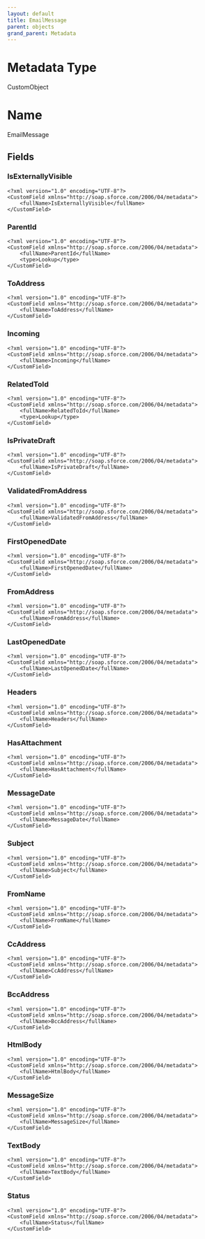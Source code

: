 ```yaml
---
layout: default
title: EmailMessage
parent: objects
grand_parent: Metadata
---
```

# Metadata Type
CustomObject

# Name
EmailMessage
## Fields
### IsExternallyVisible

```
<?xml version="1.0" encoding="UTF-8"?>
<CustomField xmlns="http://soap.sforce.com/2006/04/metadata">
    <fullName>IsExternallyVisible</fullName>
</CustomField>
```
### ParentId

```
<?xml version="1.0" encoding="UTF-8"?>
<CustomField xmlns="http://soap.sforce.com/2006/04/metadata">
    <fullName>ParentId</fullName>
    <type>Lookup</type>
</CustomField>
```
### ToAddress

```
<?xml version="1.0" encoding="UTF-8"?>
<CustomField xmlns="http://soap.sforce.com/2006/04/metadata">
    <fullName>ToAddress</fullName>
</CustomField>
```
### Incoming

```
<?xml version="1.0" encoding="UTF-8"?>
<CustomField xmlns="http://soap.sforce.com/2006/04/metadata">
    <fullName>Incoming</fullName>
</CustomField>
```
### RelatedToId

```
<?xml version="1.0" encoding="UTF-8"?>
<CustomField xmlns="http://soap.sforce.com/2006/04/metadata">
    <fullName>RelatedToId</fullName>
    <type>Lookup</type>
</CustomField>
```
### IsPrivateDraft

```
<?xml version="1.0" encoding="UTF-8"?>
<CustomField xmlns="http://soap.sforce.com/2006/04/metadata">
    <fullName>IsPrivateDraft</fullName>
</CustomField>
```
### ValidatedFromAddress

```
<?xml version="1.0" encoding="UTF-8"?>
<CustomField xmlns="http://soap.sforce.com/2006/04/metadata">
    <fullName>ValidatedFromAddress</fullName>
</CustomField>
```
### FirstOpenedDate

```
<?xml version="1.0" encoding="UTF-8"?>
<CustomField xmlns="http://soap.sforce.com/2006/04/metadata">
    <fullName>FirstOpenedDate</fullName>
</CustomField>
```
### FromAddress

```
<?xml version="1.0" encoding="UTF-8"?>
<CustomField xmlns="http://soap.sforce.com/2006/04/metadata">
    <fullName>FromAddress</fullName>
</CustomField>
```
### LastOpenedDate

```
<?xml version="1.0" encoding="UTF-8"?>
<CustomField xmlns="http://soap.sforce.com/2006/04/metadata">
    <fullName>LastOpenedDate</fullName>
</CustomField>
```
### Headers

```
<?xml version="1.0" encoding="UTF-8"?>
<CustomField xmlns="http://soap.sforce.com/2006/04/metadata">
    <fullName>Headers</fullName>
</CustomField>
```
### HasAttachment

```
<?xml version="1.0" encoding="UTF-8"?>
<CustomField xmlns="http://soap.sforce.com/2006/04/metadata">
    <fullName>HasAttachment</fullName>
</CustomField>
```
### MessageDate

```
<?xml version="1.0" encoding="UTF-8"?>
<CustomField xmlns="http://soap.sforce.com/2006/04/metadata">
    <fullName>MessageDate</fullName>
</CustomField>
```
### Subject

```
<?xml version="1.0" encoding="UTF-8"?>
<CustomField xmlns="http://soap.sforce.com/2006/04/metadata">
    <fullName>Subject</fullName>
</CustomField>
```
### FromName

```
<?xml version="1.0" encoding="UTF-8"?>
<CustomField xmlns="http://soap.sforce.com/2006/04/metadata">
    <fullName>FromName</fullName>
</CustomField>
```
### CcAddress

```
<?xml version="1.0" encoding="UTF-8"?>
<CustomField xmlns="http://soap.sforce.com/2006/04/metadata">
    <fullName>CcAddress</fullName>
</CustomField>
```
### BccAddress

```
<?xml version="1.0" encoding="UTF-8"?>
<CustomField xmlns="http://soap.sforce.com/2006/04/metadata">
    <fullName>BccAddress</fullName>
</CustomField>
```
### HtmlBody

```
<?xml version="1.0" encoding="UTF-8"?>
<CustomField xmlns="http://soap.sforce.com/2006/04/metadata">
    <fullName>HtmlBody</fullName>
</CustomField>
```
### MessageSize

```
<?xml version="1.0" encoding="UTF-8"?>
<CustomField xmlns="http://soap.sforce.com/2006/04/metadata">
    <fullName>MessageSize</fullName>
</CustomField>
```
### TextBody

```
<?xml version="1.0" encoding="UTF-8"?>
<CustomField xmlns="http://soap.sforce.com/2006/04/metadata">
    <fullName>TextBody</fullName>
</CustomField>
```
### Status

```
<?xml version="1.0" encoding="UTF-8"?>
<CustomField xmlns="http://soap.sforce.com/2006/04/metadata">
    <fullName>Status</fullName>
</CustomField>
```

